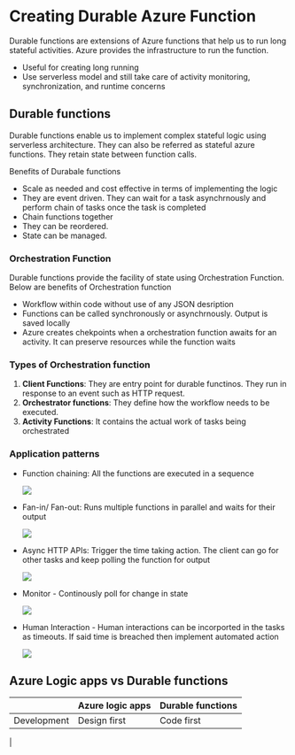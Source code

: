 # Creating Durable Azure Function

Durable functions are extensions of Azure functions that help us to run long stateful activities. Azure provides the infrastructure to run the function.

- Useful for creating long running
- Use serverless model and still take care of activity monitoring, synchronization, and runtime concerns

## Durable functions

Durable functions enable us to implement complex stateful logic using serverless architecture. They can also be referred as stateful azure functions. They retain state between function calls.

Benefits of Durabale functions

- Scale as needed and cost effective in terms of implementing the logic
- They are event driven. They can wait for a task asynchrnously and perform chain of tasks once the task is completed
- Chain functions together
- They can be reordered.
- State can be managed.

### Orchestration Function

Durable functions provide the facility of state using Orchestration Function. Below are benefits of Orchestration function

- Workflow within code without use of any JSON desription
- Functions can be called synchronously or asynchrnously. Output is saved locally
- Azure creates chekpoints when a orchestration function awaits for an activity. It can preserve resources while the function waits

### Types of Orchestration function

1.  **Client Functions**: They are entry point for durable functinos. They run in response to an event such as HTTP request.
2.  **Orchestrator functions**: They define how the workflow needs to be executed.
3.  **Activity Functions**: It contains the actual work of tasks being orchestrated

### Application patterns

- Function chaining: All the functions are executed in a sequence

  ![](https://docs.microsoft.com/en-us/learn/modules/create-long-running-serverless-workflow-with-durable-functions/media/function-chaining.png)

- Fan-in/ Fan-out: Runs multiple functions in parallel and waits for their output

  ![](https://docs.microsoft.com/en-us/learn/modules/create-long-running-serverless-workflow-with-durable-functions/media/fan-out-fan-in.png)

- Async HTTP APIs: Trigger the time taking action. The client can go for other tasks and keep polling the function for output

  ![](https://docs.microsoft.com/en-us/learn/modules/create-long-running-serverless-workflow-with-durable-functions/media/async-http-api.png)

- Monitor - Continously poll for change in state

  ![](https://docs.microsoft.com/en-us/learn/modules/create-long-running-serverless-workflow-with-durable-functions/media/monitor.png)

- Human Interaction - Human interactions can be incorported in the tasks as timeouts. If said time is breached then implement automated action

  ![](https://docs.microsoft.com/en-us/learn/modules/create-long-running-serverless-workflow-with-durable-functions/media/approval.png)

## Azure Logic apps vs Durable functions

|     | Azure logic apps | Durable functions |
| --- | ---------------- | ----------------- |
|Development| Design first| Code first|
|